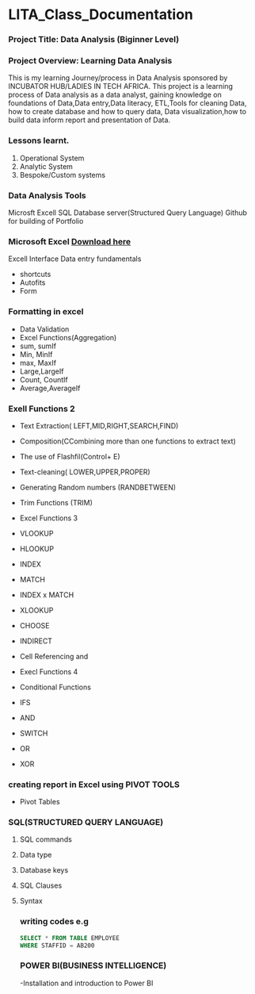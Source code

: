    # LITA_Class_Documentation
### Project Title: Data Analysis (Biginner Level)
### Project Overview: Learning Data Analysis
This is my learning Journey/process in Data Analysis sponsored by INCUBATOR HUB/LADIES IN TECH AFRICA.
This project is a learning process of Data analysis as a data analyst, gaining knowledge on foundations of Data,Data entry,Data literacy, ETL,Tools for cleaning Data, how to create database and how to query data, Data visualization,how to build data inform report and presentation of Data.

### Lessons learnt.
1. Operational System
2. Analytic System
3. Bespoke/Custom systems

### Data Analysis Tools
Microsft Excell
SQL Database server(Structured Query Language)
Github for building of Portfolio

### Microsoft Excel [Download here](http://www.microsoft.com)
Excell Interface
Data entry fundamentals
- shortcuts
- Autofits
- Form
### Formatting in excel
- Data Validation
- Excel Functions(Aggregation)
- sum, sumIf
- Min, MinIf
- max, MaxIf
- Large,LargeIf
- Count, CountIf
- Average,AverageIf

### Exell Functions 2
- Text Extraction( LEFT,MID,RIGHT,SEARCH,FIND)
- Composition(CCombining more than one functions to extract text)
- The use of Flashfil(Control+ E)
- Text-cleaning( LOWER,UPPER,PROPER)
- Generating Random numbers (RANDBETWEEN)
- Trim Functions (TRIM)
- Excel Functions 3
- VLOOKUP
- HLOOKUP
- INDEX
- MATCH
- INDEX x MATCH
- XLOOKUP
- CHOOSE
- INDIRECT
- Cell Referencing and 

- Execl Functions 4
- Conditional Functions
- IFS
- AND
- SWITCH
- OR
- XOR
  
### creating report in Excel using PIVOT TOOLS
- Pivot Tables

### SQL(STRUCTURED QUERY LANGUAGE)
1. SQL commands
2. Data type
3. Database keys
4. SQL Clauses
5. Syntax
   
   ### writing codes e.g
   
   ``` SQL
   SELECT * FROM TABLE EMPLOYEE
   WHERE STAFFID = AB200
   ```

   ### POWER BI(BUSINESS INTELLIGENCE)
   -Installation and introduction to Power BI
   







